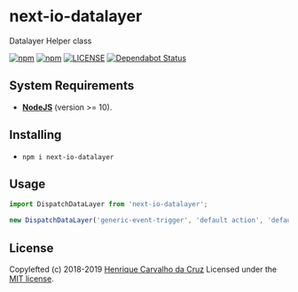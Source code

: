 # next-io-datalayer

Datalayer Helper class

[![npm](https://img.shields.io/npm/v/next-io-datalayer.svg)](https://www.npmjs.com/package/next-io-datalayer)
[![npm](https://img.shields.io/npm/dt/next-io-datalayer.svg)](https://www.npmjs.com/package/next-io-datalayer)
[![LICENSE](https://img.shields.io/github/license/henriquecarv/next-io-datalayer.svg)](./LICENSE)
[![Dependabot Status](https://api.dependabot.com/badges/status?host=github&repo=henriquecarv/next-io-datalayer)](https://dependabot.com)

## System Requirements

- **[NodeJS](https://nodejs.org/en/)** (version >= 10).

## Installing

- `npm i next-io-datalayer`

## Usage

```javascript
import DispatchDataLayer from 'next-io-datalayer';

new DispatchDataLayer('generic-event-trigger', 'default action', 'default category', 'default label');
```

## License

Copylefted (c) 2018-2019 [Henrique Carvalho da Cruz][1] Licensed under the [MIT license][2].

[1]: https://henriquecarv.com
[2]: ./LICENSE
